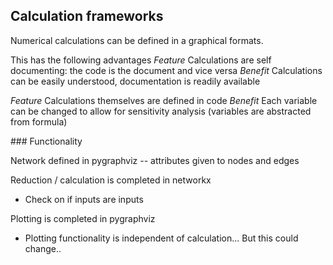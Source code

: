 ## Calculation frameworks 

Numerical calculations can be defined in a graphical formats. 

This has the following advantages 
*Feature* Calculations are self documenting: the code is the document and vice versa
*Benefit* Calculations can be easily understood, documentation is readily available 

*Feature* Calculations themselves are defined in code 
*Benefit* Each variable can be changed to allow for sensitivity analysis (variables are abstracted from formula)


### Functionality

Network defined in pygraphviz 
-- attributes given to nodes and edges 

Reduction / calculation is completed in networkx 
- Check on if inputs are inputs 

Plotting is completed in pygraphviz
- Plotting functionality is independent of calculation... But this could change.. 